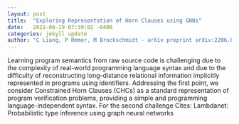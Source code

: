 ```yaml
---
layout: post
title:  "Exploring Representation of Horn Clauses using GNNs"
date:   2022-06-19 07:39:02 -0400
categories: jekyll update
author: "C Liang, P Rmmer, M Brockschmidt - arXiv preprint arXiv:2206.06986, 2022"
---
```

Learning program semantics from raw source code is challenging due to the complexity of real-world programming language syntax and due to the difficulty of reconstructing long-distance relational information implicitly represented in programs using identifiers. Addressing the first point, we consider Constrained Horn Clauses (CHCs) as a standard representation of program verification problems, providing a simple and programming language-independent syntax. For the second challenge  Cites: Lambdanet: Probabilistic type inference using graph neural networks